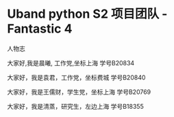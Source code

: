 # Uband python S2 项目团队 - Fantastic 4

人物志

大家好,我是晨曦, 工作党,坐标上海 学号B20834

大家好，我是袁君，工作党，坐标费城 学号B20840

大家好，我是王儒财，学生党，坐标上海 学号B20769

大家好，我是清蒸，研究生，左边上海 学号B18355
